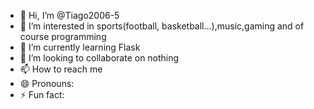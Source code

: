 - 👋 Hi, I’m @Tiago2006-5
- 👀 I’m interested in sports(football, basketball...),music,gaming and of course programming
- 🌱 I’m currently learning Flask
- 💞️ I’m looking to collaborate on nothing
- 📫 How to reach me 
- 😄 Pronouns: 
- ⚡ Fun fact: 

<!---
Tiago2006-5/Tiago2006-5 is a ✨ special ✨ repository because its `README.md` (this file) appears on your GitHub profile.
You can click the Preview link to take a look at your changes.
--->
